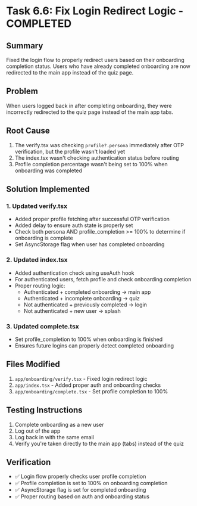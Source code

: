 # Task 6.6: Fix Login Redirect Logic - COMPLETED

## Summary
Fixed the login flow to properly redirect users based on their onboarding completion status. Users who have already completed onboarding are now redirected to the main app instead of the quiz page.

## Problem
When users logged back in after completing onboarding, they were incorrectly redirected to the quiz page instead of the main app tabs.

## Root Cause
1. The verify.tsx was checking `profile?.persona` immediately after OTP verification, but the profile wasn't loaded yet
2. The index.tsx wasn't checking authentication status before routing
3. Profile completion percentage wasn't being set to 100% when onboarding was completed

## Solution Implemented

### 1. Updated verify.tsx
- Added proper profile fetching after successful OTP verification
- Added delay to ensure auth state is properly set
- Check both persona AND profile_completion >= 100% to determine if onboarding is complete
- Set AsyncStorage flag when user has completed onboarding

### 2. Updated index.tsx
- Added authentication check using useAuth hook
- For authenticated users, fetch profile and check onboarding completion
- Proper routing logic:
  - Authenticated + completed onboarding → main app
  - Authenticated + incomplete onboarding → quiz
  - Not authenticated + previously completed → login
  - Not authenticated + new user → splash

### 3. Updated complete.tsx
- Set profile_completion to 100% when onboarding is finished
- Ensures future logins can properly detect completed onboarding

## Files Modified
1. `app/onboarding/verify.tsx` - Fixed login redirect logic
2. `app/index.tsx` - Added proper auth and onboarding checks
3. `app/onboarding/complete.tsx` - Set profile completion to 100%

## Testing Instructions
1. Complete onboarding as a new user
2. Log out of the app
3. Log back in with the same email
4. Verify you're taken directly to the main app (tabs) instead of the quiz

## Verification
- ✅ Login flow properly checks user profile completion
- ✅ Profile completion is set to 100% on onboarding completion
- ✅ AsyncStorage flag is set for completed onboarding
- ✅ Proper routing based on auth and onboarding status